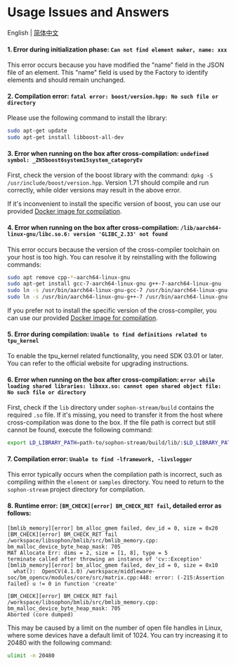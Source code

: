 # Usage Issues and Answers

English | [简体中文](FAQ.md)

#### 1. Error during initialization phase: `Can not find element maker, name: xxx`

This error occurs because you have modified the "name" field in the JSON file of an element. This "name" field is used by the Factory to identify elements and should remain unchanged.

#### 2. Compilation error: `fatal error: boost/version.hpp: No such file or directory`
Please use the following command to install the library:
```bash
sudo apt-get update
sudo apt-get install libboost-all-dev
```

#### 3. Error when running on the box after cross-compilation: `undefined symbol: _ZN5boost6system15system_categoryEv`

First, check the version of the boost library with the command: `dpkg -S /usr/include/boost/version.hpp`. Version 1.71 should compile and run correctly, while older versions may result in the above error.

If it's inconvenient to install the specific version of boost, you can use our provided [Docker image for compilation](./HowToMake.md#compiling-using-development-image).

#### 4. Error when running on the box after cross-compilation: `/lib/aarch64-linux-gnu/libc.so.6: version 'GLIBC_2.33' not found`

This error occurs because the version of the cross-compiler toolchain on your host is too high. You can resolve it by reinstalling with the following commands:
```bash
sudo apt remove cpp-*-aarch64-linux-gnu
sudo apt-get install gcc-7-aarch64-linux-gnu g++-7-aarch64-linux-gnu
sudo ln -s /usr/bin/aarch64-linux-gnu-gcc-7 /usr/bin/aarch64-linux-gnu-gcc
sudo ln -s /usr/bin/aarch64-linux-gnu-g++-7 /usr/bin/aarch64-linux-gnu-g++
```

If you prefer not to install the specific version of the cross-compiler, you can use our provided [Docker image for compilation](./HowToMake.md#compiling-using-development-image).

#### 5. Error during compilation: `Unable to find definitions related to tpu_kernel`

To enable the tpu_kernel related functionality, you need SDK 03.01 or later. You can refer to the official website for upgrading instructions.

#### 6. Error when running on the box after cross-compilation: `error while loading shared libraries: libxxx.so: cannot open shared object file: No such file or directory`

First, check if the `lib` directory under `sophon-stream/build` contains the required `.so` file. If it's missing, you need to transfer it from the host where cross-compilation was done to the box. If the file path is correct but still cannot be found, execute the following command:

```bash
export LD_LIBRARY_PATH=path-to/sophon-stream/build/lib/:$LD_LIBRARY_PATH
```

#### 7. Compilation error: `Unable to find -lframework, -livslogger`

This error typically occurs when the compilation path is incorrect, such as compiling within the `element` or `samples` directory. You need to return to the `sophon-stream` project directory for compilation.

#### 8. Runtime error: `[BM_CHECK][error] BM_CHECK_RET fail`, detailed error as follows:
```
[bmlib_memory][error] bm_alloc_gmem failed, dev_id = 0, size = 0x20
[BM_CHECK][error] BM_CHECK_RET fail /workspace/libsophon/bmlib/src/bmlib_memory.cpp: bm_malloc_device_byte_heap_mask: 705
MAT Allocate Err: dims = 2, size = [1, 8], type = 5
terminate called after throwing an instance of 'cv::Exception'
[bmlib_memory][error] bm_alloc_gmem failed, dev_id = 0, size = 0x10
  what():  OpenCV(4.1.0) /workspace/middleware-soc/bm_opencv/modules/core/src/matrix.cpp:448: error: (-215:Assertion failed) u != 0 in function 'create'

[BM_CHECK][error] BM_CHECK_RET fail /workspace/libsophon/bmlib/src/bmlib_memory.cpp: bm_malloc_device_byte_heap_mask: 705
Aborted (core dumped)
```

This may be caused by a limit on the number of open file handles in Linux, where some devices have a default limit of 1024. You can try increasing it to 20480 with the following command:

```bash
ulimit -n 20480
```
